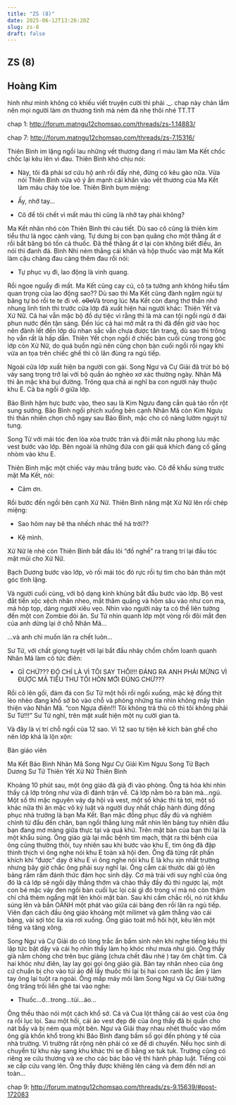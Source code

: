```yaml
---
title: "ZS (8)"
date: 2025-06-12T13:26:20Z
slug: zs-8
draft: false
---
```


## ZS (8)

## Hoàng Kim

hình như mình không có khiếu viết truyện cười thì phải ._. chap này chán lắm nên mọi người làm ơn thương tình mà ném đá nhẹ thôi nhé TT.TT
 
chap 1: http://forum.matngu12chomsao.com/threads/zs-1.14883/
 
chap 7: http://forum.matngu12chomsao.com/threads/zs-7.15316/
 
Thiên Bình im lặng ngồi lau những vết thương đang rỉ máu làm Ma Kết chốc chốc lại kêu lên vì đau. Thiên Bình khó chịu nói:
 
- Này, tôi đã phải sơ cứu hộ anh rồi đấy nhé, đừng có kêu gào nữa.
Vừa nói Thiên Bình vừa vô ý ấn mạnh cái khăn vào vết thương của Ma Kết làm máu chảy tòe loe. Thiên Bình bụm miệng:
 
- Ấy, nhỡ tay…
 
- Cô để tôi chết vì mất máu thì cũng là nhỡ tay phải không?
 
Ma Kết nhăn nhó còn Thiên Bình thì cáu tiết. Dù sao cô cũng là thiên kim tiểu thư lá ngọc cành vàng. Tự dưng bị con bạn quăng cho một thằng ất ơ rồi bắt băng bó tốn cả thuốc. Đã thế thằng ất ơ lại còn không biết điều, ăn nói thì đanh đá. Bình Nhi ném thẳng cái khăn và hộp thuốc vào mặt Ma Kết làm cậu chàng đau càng thêm đau rồi nói:
 
- Tự phục vụ đi, lao động là vinh quang.
 
Rồi ngoe nguẩy đi mất. Ma Kết cũng cay cú, cô ta tưởng anh không hiểu tầm quan trọng của lao động sao?? Dù sao thì Ma Kết cũng đành ngậm ngùi tự băng tự bó rồi te te đi về.
 ~~o0o~~Và trong lúc Ma Kết còn đang thơ thẩn nhớ nhung linh tinh thì trước cửa lớp đã xuất hiện hai người khác: Thiên Yết và Xử Nữ. Cả hai vẫn mặc bộ đồ dự tiệc vì rằng thì là mà can tội ngồi ngủ ở đài phun nước đến tận sáng. Đến lúc cả hai mở mắt ra thì đã đến giờ vào học nên đành lết đến lớp dù nhan sắc vẫn chưa được tân trang, dù sao thì trông họ vẫn rất là hấp dẫn. Thiên Yết chọn ngồi ở chiếc bàn cuối cùng trong góc lớp còn Xử Nữ, do quá buồn ngủ nên cũng chọn bàn cuối ngồi rồi ngay khi vừa an tọa trên chiếc ghế thì cô lăn đùng ra ngủ tiếp.
 
Ngoài cửa lớp xuất hiện ba người con gái. Song Ngư và Cự Giải đã trút bỏ bộ váy sang trọng trở lại với bộ quần áo nghèo xơ xác thường ngày. Nhân Mã thì ăn mặc khá bụi đường. Trông qua chả ai nghĩ ba con người này thuộc khu E. Cả ba ngồi ở giữa lớp.
 
Bảo Bình hậm hực bước vào, theo sau là Kim Ngưu đang cắn quả táo rồn rột sung sướng. Bảo Bình ngồi phịch xuống bên cạnh Nhân Mã còn Kim Ngưu thì thản nhiên chọn chỗ ngay sau Bảo Bình, mặc cho cô nàng lườm nguýt tứ tung.
 
Song Tử với mái tóc đen lòa xòa trước trán và đôi mắt nâu phong lưu mặc vest bước vào lớp. Bên ngoài là những đứa con gái quá khích đang cố gắng nhòm vào khu E.
 
Thiên Bình mặc một chiếc váy màu trắng bước vào. Cô để khẩu súng trước mặt Ma Kết, nói:
 
- Cảm ơn.
 
Rồi bước đến ngồi bên cạnh Xử Nữ. Thiên Bình nâng mặt Xử Nữ lên rồi chép miệng:
 
- Sao hôm nay bê tha nhếch nhác thế hả trời??
 
- Kệ mình.
 
Xử Nữ lè nhè còn Thiên Bình bắt đầu lôi “đồ nghề” ra trang trí lại đầu tóc mặt mũi cho Xử Nữ.
 
Bạch Dương bước vào lớp, vò rối mái tóc đỏ rực rồi tự tìm cho bản thân một góc tĩnh lặng.
 
Và người cuối cùng, với bộ dạng kinh khủng bắt đầu bước vào lớp. Bộ vest đắt tiền xộc xệch nhăn nheo, mắt thâm quầng và hõm sâu vào như con ma, má hóp tọp, dáng người xiêu vẹo. Nhìn vào người này ta có thể liên tưởng đến một con Zombie đói ăn. Sư Tử nhìn quanh lớp một vòng rồi đôi mắt đen của anh dừng lại ở chỗ Nhân Mã…
 
…và anh chỉ muốn lăn ra chết luôn…
 
Sư Tử, với chất giọng tuyệt vời lại bắt đầu nhảy chồm chồm loanh quanh Nhân Mã làm cô tức điên:
 
- GÌ CHỨ??? ĐÓ CHỈ LÀ VÌ TÔI SAY THÔI!!! ĐÁNG RA ANH PHẢI MỪNG VÌ ĐƯỢC MÃ TIỂU THƯ TÔI HÔN MỚI ĐÚNG CHỨ???
 
Rồi cô lên gối, đám đá con Sư Tử một hồi rồi ngồi xuống, mặc kệ đống thịt lèo nhèo đang khổ sở bò vào chỗ và phóng những tia nhìn không mấy thân thiện vào Nhân Mã. “con Ngựa điên!!! Tôi không trả thù cô thì tôi không phải Sư Tử!!!” Sư Tử nghĩ, trên mặt xuất hiện một nụ cười gian tà.
 
Và đây là vị trí chỗ ngồi của 12 sao. Vì 12 sao tự tiện kê kích bàn ghế cho nên lớp khá là lộn xộn:
 
Bàn giáo viên
 
Ma Kết
Bảo Bình Nhân Mã Song Ngư Cự Giải
Kim Ngưu Song Tử
Bạch Dương Sư Tử
Thiên Yết Xử Nữ Thiên Bình
 
 
Khoảng 10 phút sau, một ông giáo đã già đi vào phòng. Ông tá hỏa khi nhìn thấy cả lớp trông như vừa đi đánh trận về. Cả lớp nằm bò ra bàn mà…ngủ. Một số thì mặc nguyên váy dạ hội và vest, một số khác thì tả tơi, một số khác nữa thì ăn mặc vô kỷ luật và người duy nhất chấp hành đúng đồng phục nhà trường là bạn Ma Kết. Bạn mặc đồng phục đầy đủ và nghiêm chỉnh từ đầu đến chân, bạn ngồi thẳng lưng mắt nhìn lên bảng tuy nhiên đầu bạn đang mơ màng giữa thực tại và quá khứ. Trên mặt bàn của bạn thì lại là một khẩu súng. Ông giáo già lại mắc bệnh tim mạch, thật ra thì bệnh của ông cũng thường thôi, tuy nhiên sau khi bước vào khu E, tim ông đã đập thình thịch vì ông nghe nói khu E toàn xã hội đen. Ông đã từng rất phấn khích khi “được” dạy ở khu E vì ông nghe nói khu E là khu xịn nhất trường nhưng bây giờ chắc ông phải suy nghĩ lại. Ông cầm cái thước dài gõ lên bảng rầm rầm đánh thức đám học sinh dậy. Cơ mà trái với suy nghĩ của ông đó là cả lớp sẽ ngồi dậy thẳng thớm và chào thầy đầy đủ thì ngược lại, một con bé mặc váy đen ngồi bàn cuối lục lọi cái gì đó trong ví mà nó còn thậm chí chả thèm ngẩng mặt lên khỏi mặt bàn. Sau khi cầm chắc rồi, nó rút khẩu súng lên và bắn OÀNH một phát vào giữa cái bảng đen rồi lăn ra ngủ tiếp. Viên đạn cách đầu ông giáo khoảng một milimet và găm thẳng vào cái bảng, vài sợi tóc lia xia rơi xuống. Ông giáo toát mồ hôi hột, kêu lên một tiếng và tăng xông.
 
Song Ngư và Cự Giải do có lòng trắc ẩn bẩm sinh nên khi nghe tiếng kêu thì lập tức bật dậy và cái họ nhìn thấy làm họ khóc như mưa như gió. Ông thầy già nằm chỏng chơ trên bục giảng (chưa chết đâu nhé ) tay ôm chặt tim. Cả hai khóc như điên, lay lay gọi gọi ông giáo già. Bàn tay nhăn nheo của ông cứ chuẩn bị cho vào túi áo để lấy thuốc thì lại bị hai con ranh lắc ầm ỹ làm tay ông lại tuột ra ngoài. Ông mấp máy môi làm Song Ngư và Cự Giải tưởng ông trăng trối liền ghé tai vào nghe:
 
- Thuốc…ở…trong…túi…áo…
 
Ông thều thào nói một cách khổ sở. Cá và Cua lột thẳng cái áo vest của ông ra rồi lục lọi. Sau một hồi, cái áo vest đẹp đẽ của ông thầy đã bị quần cho nát bấy và bị ném qua một bên. Ngư và Giải thay nhau nhét thuốc vào mồm ông già khốn khổ trong khi Bảo Bình đang bấm số gọi đến phòng y tế của nhà trường. Vì trường rất rộng nên phải có xe để di chuyển. Nếu học sinh di chuyển từ khu này sang khu khác thì se đi bằng xe tuk tuk. Trường cũng có riêng xe cứu thương và xe cho các bác bảo vệ thi hành pháp luật. Tiếng còi xe cấp cứu vang lên. Ông thầy được khiêng lên cáng và đem đến nơi an toàn…
 
chap 9: http://forum.matngu12chomsao.com/threads/zs-9.15639/#post-172083